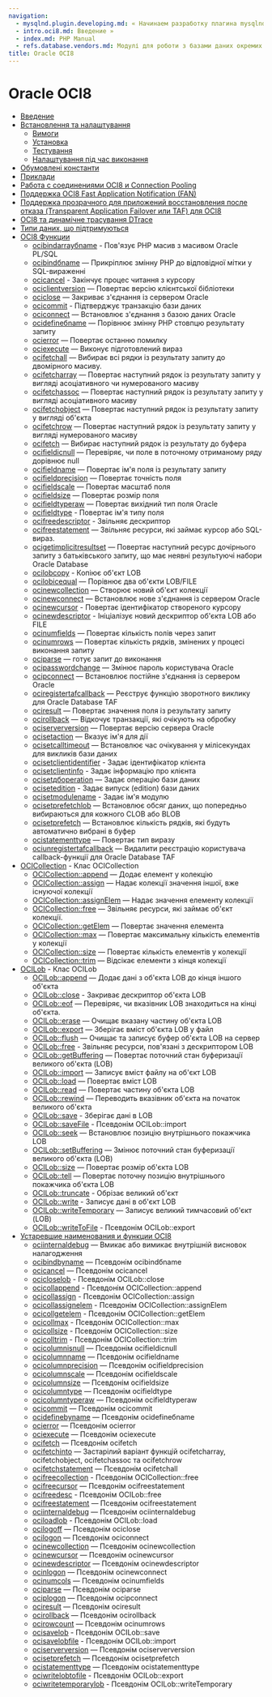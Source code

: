 ```yaml
---
navigation:
  - mysqlnd.plugin.developing.md: « Начинаем разработку плагина mysqlnd
  - intro.oci8.md: Введение »
  - index.md: PHP Manual
  - refs.database.vendors.md: Модулі для роботи з базами даних окремих виробників
title: Oracle OCI8
---
```

# Oracle OCI8

-   [Введение](intro.oci8.md)
-   [Встановлення та налаштування](oci8.setup.md)
    -   [Вимоги](oci8.requirements.md)
    -   [Установка](oci8.installation.md)
    -   [Тестування](oci8.test.md)
    -   [Налаштування під час виконання](oci8.configuration.md)
-   [Обумовлені константи](oci8.constants.md)
-   [Приклади](oci8.examples.md)
-   [Работа с соединениями OCI8 и Connection Pooling](oci8.connection.md)
-   [Поддержка OCI8 Fast Application Notification (FAN)](oci8.fan.md)
-   [Поддержка прозрачного для приложений восстановления после отказа (Transparent Application Failover или TAF) для OCI8](oci8.taf.md)
-   [OCI8 та динамічне трасування DTrace](oci8.dtrace.md)
-   [Типи даних, що підтримуються](oci8.datatypes.md)
-   [OCI8 Функции](ref.oci8.md)
    -   [ocibindarrayбname](function.oci-bind-array-by-name.html) - Пов'язує PHP масив з масивом Oracle PL/SQL
    -   [ocibindбname](function.oci-bind-by-name.html) — Прикріплює змінну PHP до відповідної мітки у SQL-вираженні
    -   [ocicancel](function.oci-cancel.html) - Закінчує процес читання з курсору
    -   [ociclientversion](function.oci-client-version.html) — Повертає версію клієнтської бібліотеки
    -   [ociclose](function.oci-close.html) — Закриває з'єднання із сервером Oracle
    -   [ocicommit](function.oci-commit.html) - Підтверджує транзакцію бази даних
    -   [ociconnect](function.oci-connect.html) — Встановлює з'єднання з базою даних Oracle
    -   [ocidefineбname](function.oci-define-by-name.html) — Порівнює змінну PHP стовпцю результату запиту
    -   [ocierror](function.oci-error.html) — Повертає останню помилку
    -   [ociexecute](function.oci-execute.html) — Виконує підготовлений вираз
    -   [ocifetchall](function.oci-fetch-all.html) — Вибирає всі рядки із результату запиту до двомірного масиву.
    -   [ocifetcharray](function.oci-fetch-array.html) — Повертає наступний рядок із результату запиту у вигляді асоціативного чи нумерованого масиву
    -   [ocifetchassoc](function.oci-fetch-assoc.html) — Повертає наступний рядок із результату запиту у вигляді асоціативного масиву
    -   [ocifetchobject](function.oci-fetch-object.html) — Повертає наступний рядок із результату запиту у вигляді об'єкта
    -   [ocifetchrow](function.oci-fetch-row.html) — Повертає наступний рядок із результату запиту у вигляді нумерованого масиву
    -   [ocifetch](function.oci-fetch.html) — Вибирає наступний рядок із результату до буфера
    -   [ocifieldісnull](function.oci-field-is-null.html) — Перевіряє, чи поле в поточному отриманому ряду дорівнює null
    -   [ocifieldname](function.oci-field-name.html) — Повертає ім'я поля із результату запиту
    -   [ocifieldprecision](function.oci-field-precision.html) — Повертає точність поля
    -   [ocifieldscale](function.oci-field-scale.html) — Повертає масштаб поля
    -   [ocifieldsize](function.oci-field-size.html) — Повертає розмір поля
    -   [ocifieldtyperaw](function.oci-field-type-raw.html) — Повертає вихідний тип поля Oracle
    -   [ocifieldtype](function.oci-field-type.html) - Повертає ім'я типу поля
    -   [ocifreedescriptor](function.oci-free-descriptor.html) - Звільняє дескриптор
    -   [ocifreestatement](function.oci-free-statement.html) — Звільняє ресурси, які займає курсор або SQL-вираз.
    -   [ocigetimplicitresultset](function.oci-get-implicit-resultset.html) — Повертає наступний ресурс дочірнього запиту з батьківського запиту, що має неявні результуючі набори Oracle Database
    -   [ocilobcopy](function.oci-lob-copy.html) - Копіює об'єкт LOB
    -   [ocilobісequal](function.oci-lob-is-equal.html) — Порівнює два об'єкти LOB/FILE
    -   [ocinewcollection](function.oci-new-collection.html) — Створює новий об'єкт колекції
    -   [ocinewconnect](function.oci-new-connect.html) — Встановлює нове з'єднання із сервером Oracle
    -   [ocinewcursor](function.oci-new-cursor.html) - Повертає ідентифікатор створеного курсору
    -   [ocinewdescriptor](function.oci-new-descriptor.html) - Ініціалізує новий дескриптор об'єкта LOB або FILE
    -   [ocinumfields](function.oci-num-fields.html) — Повертає кількість полів через запит
    -   [ocinumrows](function.oci-num-rows.html) — Повертає кількість рядків, змінених у процесі виконання запиту
    -   [ociparse](function.oci-parse.html) — готує запит до виконання
    -   [ocipasswordchange](function.oci-password-change.html) — Змінює пароль користувача Oracle
    -   [ocipconnect](function.oci-pconnect.html) — Встановлює постійне з'єднання із сервером Oracle
    -   [ociregistertafcallback](function.oci-register-taf-callback.html) — Реєструє функцію зворотного виклику для Oracle Database TAF
    -   [ociresult](function.oci-result.html) — Повертає значення поля із результату запиту
    -   [ocirollback](function.oci-rollback.html) — Відкочує транзакції, які очікують на обробку
    -   [ociserverversion](function.oci-server-version.html) — Повертає версію сервера Oracle
    -   [ocisetaction](function.oci-set-action.html) — Вказує ім'я для дії
    -   [ocisetcalltimeout](function.oci-set-call-timout.html) — Встановлює час очікування у мілісекундах для викликів бази даних
    -   [ocisetclientidentifier](function.oci-set-client-identifier.html) - Задає ідентифікатор клієнта
    -   [ocisetclientinfo](function.oci-set-client-info.html) - Задає інформацію про клієнта
    -   [ocisetдбoperation](function.oci-set-db-operation.html) — Задає операцію бази даних
    -   [ocisetedition](function.oci-set-edition.html) - Задає випуск (edition) бази даних
    -   [ocisetmodulename](function.oci-set-module-name.html) - Задає ім'я модулю
    -   [ocisetprefetchlob](function.oci-set-prefetch-lob.html) — Встановлює обсяг даних, що попередньо вибираються для кожного CLOB або BLOB
    -   [ocisetprefetch](function.oci-set-prefetch.html) — Встановлює кількість рядків, які будуть автоматично вибрані в буфер
    -   [ocistatementtype](function.oci-statement-type.html) — Повертає тип виразу
    -   [ociunregistertafcallback](function.oci-unregister-taf-callback.html) — Видалити реєстрацію користувача callback-функції для Oracle Database TAF
-   [OCICollection](class.ocicollection.md) - Клас OCICollection
    -   [OCICollection::append](ocicollection.append.md) — Додає елемент у колекцію
    -   [OCICollection::assign](ocicollection.assign.md) — Надає колекції значення іншої, вже існуючої колекції
    -   [OCICollection::assignElem](ocicollection.assignelem.md) — Надає значення елементу колекції
    -   [OCICollection::free](ocicollection.free.md) — Звільняє ресурси, які займає об'єкт колекції.
    -   [OCICollection::getElem](ocicollection.getelem.md) — Повертає значення елемента
    -   [OCICollection::max](ocicollection.max.md) — Повертає максимальну кількість елементів у колекції
    -   [OCICollection::size](ocicollection.size.md) — Повертає кількість елементів у колекції
    -   [OCICollection::trim](ocicollection.trim.md) — Відсікає елементи з кінця колекції
-   [OCILob](class.ocilob.md) - Клас OCILob
    -   [OCILob::append](ocilob.append.md) — Додає дані з об'єкта LOB до кінця іншого об'єкта
    -   [OCILob::close](ocilob.close.md) - Закриває дескриптор об'єкта LOB
    -   [OCILob::eof](ocilob.eof.md) — Перевіряє, чи вказівник LOB знаходиться на кінці об'єкта.
    -   [OCILob::erase](ocilob.erase.md) — Очищає вказану частину об'єкта LOB
    -   [OCILob::export](ocilob.export.md) — Зберігає вміст об'єкта LOB у файл
    -   [OCILob::flush](ocilob.flush.md) — Очищає та записує буфер об'єкта LOB на сервер
    -   [OCILob::free](ocilob.free.md) - Звільняє ресурси, пов'язані з дескриптором LOB
    -   [OCILob::getBuffering](ocilob.getbuffering.md) — Повертає поточний стан буферизації великого об'єкта (LOB)
    -   [OCILob::import](ocilob.import.md) — Записує вміст файлу на об'єкт LOB
    -   [OCILob::load](ocilob.load.md) — Повертає вміст LOB
    -   [OCILob::read](ocilob.read.md) — Повертає частину об'єкта LOB
    -   [OCILob::rewind](ocilob.rewind.md) — Переводить вказівник об'єкта на початок великого об'єкта
    -   [OCILob::save](ocilob.save.md) - Зберігає дані в LOB
    -   [OCILob::saveFile](ocilob.savefile.md) - Псевдонім OCILob::import
    -   [OCILob::seek](ocilob.seek.md) — Встановлює позицію внутрішнього покажчика LOB
    -   [OCILob::setBuffering](ocilob.setbuffering.md) — Змінює поточний стан буферизації великого об'єкта (LOB)
    -   [OCILob::size](ocilob.size.md) — Повертає розмір об'єкта LOB
    -   [OCILob::tell](ocilob.tell.md) — Повертає поточну позицію внутрішнього покажчика об'єкта LOB
    -   [OCILob::truncate](ocilob.truncate.md) - Обрізає великий об'єкт
    -   [OCILob::write](ocilob.write.md) - Записує дані в об'єкт LOB
    -   [OCILob::writeTemporary](ocilob.writetemporary.md) — Записує великий тимчасовий об'єкт (LOB)
    -   [OCILob::writeToFile](ocilob.writetofile.md) - Псевдонім OCILob::export
-   [Устаревшие наименования и функции OCI8](oldaliases.oci8.md)
    -   [ociinternaldebug](function.oci-internal-debug.html) — Вмикає або вимикає внутрішній висновок налагодження
    -   [ocibindbyname](function.ocibindbyname.md) — Псевдонім ocibindбname
    -   [ocicancel](function.ocicancel.md) — Псевдонім ocicancel
    -   [ocicloselob](function.ocicloselob.md) - Псевдонім OCILob::close
    -   [ocicollappend](function.ocicollappend.md) - Псевдонім OCICollection::append
    -   [ocicollassign](function.ocicollassign.md) - Псевдонім OCICollection::assign
    -   [ocicollassignelem](function.ocicollassignelem.md) - Псевдонім OCICollection::assignElem
    -   [ocicollgetelem](function.ocicollgetelem.md) - Псевдонім OCICollection::getElem
    -   [ocicollmax](function.ocicollmax.md) - Псевдонім OCICollection::max
    -   [ocicollsize](function.ocicollsize.md) - Псевдонім OCICollection::size
    -   [ocicolltrim](function.ocicolltrim.md) - Псевдонім OCICollection::trim
    -   [ocicolumnisnull](function.ocicolumnisnull.md) — Псевдонім ocifieldісnull
    -   [ocicolumnname](function.ocicolumnname.md) — Псевдонім ocifieldname
    -   [ocicolumnprecision](function.ocicolumnprecision.md) — Псевдонім ocifieldprecision
    -   [ocicolumnscale](function.ocicolumnscale.md) — Псевдонім ocifieldscale
    -   [ocicolumnsize](function.ocicolumnsize.md) — Псевдонім ocifieldsize
    -   [ocicolumntype](function.ocicolumntype.md) — Псевдонім ocifieldtype
    -   [ocicolumntyperaw](function.ocicolumntyperaw.md) — Псевдонім ocifieldtyperaw
    -   [ocicommit](function.ocicommit.md) — Псевдонім ocicommit
    -   [ocidefinebyname](function.ocidefinebyname.md) — Псевдонім ocidefineбname
    -   [ocierror](function.ocierror.md) — Псевдонім ocierror
    -   [ociexecute](function.ociexecute.md) — Псевдонім ociexecute
    -   [ocifetch](function.ocifetch.md) — Псевдонім ocifetch
    -   [ocifetchinto](function.ocifetchinto.md) — Застарілий варіант функцій ocifetcharray, ocifetchobject, ocifetchassoc та ocifetchrow
    -   [ocifetchstatement](function.ocifetchstatement.md) — Псевдонім ocifetchall
    -   [ocifreecollection](function.ocifreecollection.md) - Псевдонім OCICollection::free
    -   [ocifreecursor](function.ocifreecursor.md) — Псевдонім ocifreestatement
    -   [ocifreedesc](function.ocifreedesc.md) - Псевдонім OCILob::free
    -   [ocifreestatement](function.ocifreestatement.md) — Псевдонім ocifreestatement
    -   [ociinternaldebug](function.ociinternaldebug.md) — Псевдонім ociinternaldebug
    -   [ociloadlob](function.ociloadlob.md) - Псевдонім OCILob::load
    -   [ocilogoff](function.ocilogoff.md) — Псевдонім ociclose
    -   [ocilogon](function.ocilogon.md) — Псевдонім ociconnect
    -   [ocinewcollection](function.ocinewcollection.md) — Псевдонім ocinewcollection
    -   [ocinewcursor](function.ocinewcursor.md) — Псевдонім ocinewcursor
    -   [ocinewdescriptor](function.ocinewdescriptor.md) — Псевдонім ocinewdescriptor
    -   [ocinlogon](function.ocinlogon.md) — Псевдонім ocinewconnect
    -   [ocinumcols](function.ocinumcols.md) — Псевдонім ocinumfields
    -   [ociparse](function.ociparse.md) — Псевдонім ociparse
    -   [ociplogon](function.ociplogon.md) — Псевдонім ocipconnect
    -   [ociresult](function.ociresult.md) — Псевдонім ociresult
    -   [ocirollback](function.ocirollback.md) — Псевдонім ocirollback
    -   [ocirowcount](function.ocirowcount.md) — Псевдонім ocinumrows
    -   [ocisavelob](function.ocisavelob.md) - Псевдонім OCILob::save
    -   [ocisavelobfile](function.ocisavelobfile.md) - Псевдонім OCILob::import
    -   [ociserverversion](function.ociserverversion.md) — Псевдонім ociserverversion
    -   [ocisetprefetch](function.ocisetprefetch.md) — Псевдонім ocisetprefetch
    -   [ocistatementtype](function.ocistatementtype.md) — Псевдонім ocistatementtype
    -   [ociwritelobtofile](function.ociwritelobtofile.md) - Псевдонім OCILob::export
    -   [ociwritetemporarylob](function.ociwritetemporarylob.md) - Псевдонім OCILob::writeTemporary
